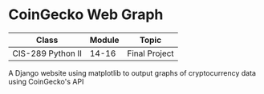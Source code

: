 # CoinGecko Web Graph

|Class|Module|Topic|
|-----|------|-----|
|CIS-289 Python II|14-16|Final Project|

A Django website using matplotlib to output graphs of cryptocurrency data using CoinGecko's API
